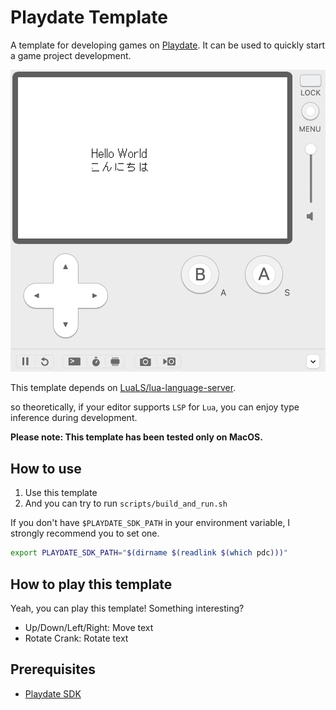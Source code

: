 # Playdate Template

A template for developing games on [Playdate](https://play.date/). It can be used to quickly start a game project development.

![screenshot](./screenshots/screenshot.png)


This template depends on [LuaLS/lua-language-server](https://github.com/LuaLS/lua-language-server).

so theoretically, if your editor supports `LSP` for `Lua`, you can enjoy type inference during development.


**Please note: This template has been tested only on MacOS.**

## How to use

1. Use this template
2. And you can try to run `scripts/build_and_run.sh`

If you don't have `$PLAYDATE_SDK_PATH` in your environment variable, I strongly recommend you to set one.

```sh
export PLAYDATE_SDK_PATH="$(dirname $(readlink $(which pdc)))"
```

## How to play this template

Yeah, you can play this template! Something interesting?

- Up/Down/Left/Right: Move text
- Rotate Crank: Rotate text

## Prerequisites

- [Playdate SDK](https://sdk.play.date/)
